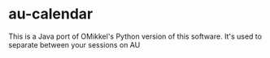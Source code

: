 # au-calendar
This is a Java port of OMikkel's Python version of this software. It's used to separate between your sessions on AU

